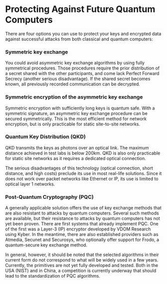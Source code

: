 # Protecting Against Future Quantum Computers

There are four options you can use to protect your keys and encrypted data against successful attacks from both classical and quantum computers:

### Symmetric key exchange

You could avoid asymmetric key exchange algorithms by using fully symmetrical procedures. Those procedures require the prior distribution of a secret shared with the other participants, and come lack Perfect Forward Secrecy (another serious disadvantage). If the shared secret becomes known, all previously recorded communication can be decrypted.

### Symmetric encryption of the asymmetric key exchange

Symmetric encryption with sufficiently long keys is quantum safe. With a symmetric signature, an asymmetric key exchange procedure can be secured symmetrically. This is the most efficient method for network encryption, but is only practicable for static site-to-site networks.

### Quantum Key Distribution (QKD)

QKD transmits the keys as photons over an optical link. The maximum distance achieved in test labs is below 200km. QKD is also only practicable for static site networks as it requires a dedicated optical connection. 

The serious disadvantages of this technology (optical connection, short distance, and high costs) preclude its use in most real-life solutions. Since it does not work over packet networks like Ethernet or IP, its use is limited to optical layer 1 networks.

### Post-Quantum Cryptography (PQC)

A generally applicable solution offers the use of key exchange methods that are also resistant to attacks by quantum computers. Several such methods are available, but their resistance to attacks by quantum computers has not yet been proven. There are first systems that already implement PQC. One of the first was a Layer-3 (IP) encryptor developed by VDOM Research using Kyber. In the meantime, there are also established providers such as Atmedia, Secunet and Securosys, who optionally offer support for Frodo, a quantum-secure key exchange method. 

In general, however, it should be noted that the selected algorithms in their current form do not correspond to what will be widely used in a few years. Currently, the primitives are not yet fully developed and tested. Both in the USA (NIST) and in China, a competition is currently underway that should lead to the standardization of PQC algorithms.